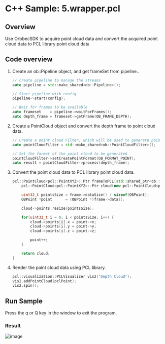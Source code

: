 # C++ Sample: 5.wrapper.pcl

## Overview

Use OrbbecSDK to acquire point cloud data and convert the acquired point cloud data to PCL library point cloud data


## Code overview

1. Create an ob::Pipeline object, and get frameSet from pipeline..

    ```cpp
    // create pipeline to manage the streams
    auto pipeline = std::make_shared<ob::Pipeline>();

    // Start pipeline with config
    pipeline->start(config);

    // Wait for frames to be available
    auto frameset    = pipeline->waitForFrames();
    auto depth_frame = frameset->getFrame(OB_FRAME_DEPTH);
    ```

2. Create a PointCloud object and convert the depth frame to point cloud data.

    ```cpp
    // Create a point cloud Filter, which will be used to generate pointcloud frame from depth and color frames.
    auto pointCloudFilter = std::make_shared<ob::PointCloudFilter>();

    // Set the format of the point cloud to be generated.
    pointCloudFilter->setCreatePointFormat(OB_FORMAT_POINT);
    auto result = pointCloudFilter->process(depth_frame);
   ```

3. Convert the point cloud data to PCL library point cloud data.

    ```cpp
    pcl::PointCloud<pcl::PointXYZ>::Ptr frameToPCL(std::shared_ptr<ob::Frame> frame) {
        pcl::PointCloud<pcl::PointXYZ>::Ptr cloud(new pcl::PointCloud<pcl::PointXYZ>);

        uint32_t pointsSize = frame->dataSize() / sizeof(OBPoint);
        OBPoint *point      = (OBPoint *)frame->data();

        cloud->points.resize(pointsSize);

        for(uint32_t i = 0; i < pointsSize; i++) {
            cloud->points[i].x = point->x;
            cloud->points[i].y = point->y;
            cloud->points[i].z = point->z;

            point++;
        }

        return cloud;
    }
    ```

4. Render the point cloud data using PCL library.

    ```cpp
    pcl::visualization::PCLVisualizer vis2("Depth Cloud");
    vis2.addPointCloud(pclPoint);
    vis2.spin();
    ```

## Run Sample

Press the q or Q key in the window to exit the program.

### Result

![image](../../../docs/resource/pcl.jpg)
